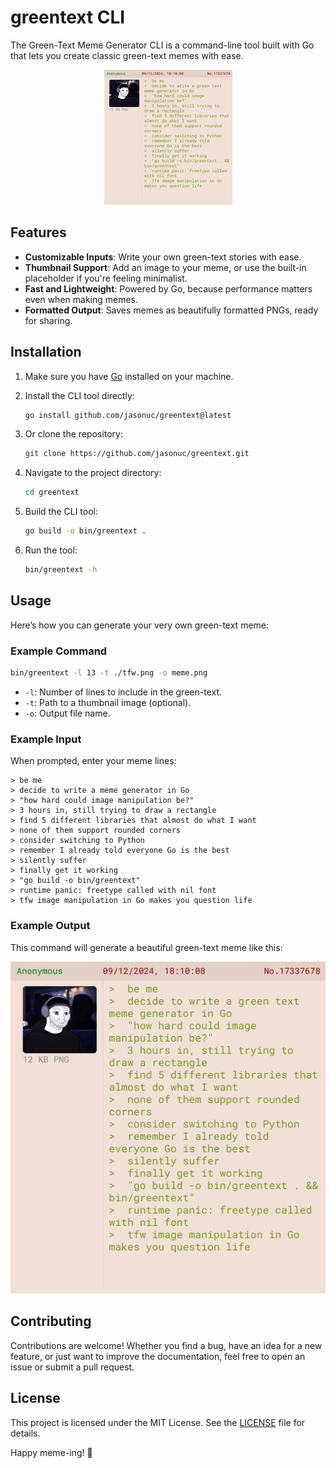 # greentext CLI

The Green-Text Meme Generator CLI is a command-line tool built with Go that lets you create classic green-text memes with ease.

<p align="center">
  <img src="example-meme-sm.png" alt="Example Meme">
</p>

## Features

- **Customizable Inputs**: Write your own green-text stories with ease.
- **Thumbnail Support**: Add an image to your meme, or use the built-in placeholder if you're feeling minimalist.
- **Fast and Lightweight**: Powered by Go, because performance matters even when making memes.
- **Formatted Output**: Saves memes as beautifully formatted PNGs, ready for sharing.

## Installation

1. Make sure you have [Go](https://golang.org/dl/) installed on your machine.
2. Install the CLI tool directly:

   ```bash
   go install github.com/jasonuc/greentext@latest
   ```

3. Or clone the repository:

   ```bash
   git clone https://github.com/jasonuc/greentext.git
   ```

4. Navigate to the project directory:

   ```bash
   cd greentext
   ```

5. Build the CLI tool:

   ```bash
   go build -o bin/greentext .
   ```

6. Run the tool:

   ```bash
   bin/greentext -h
   ```

## Usage

Here’s how you can generate your very own green-text meme:

### Example Command

```bash
bin/greentext -l 13 -t ./tfw.png -o meme.png
```

- `-l`: Number of lines to include in the green-text.
- `-t`: Path to a thumbnail image (optional).
- `-o`: Output file name.

### Example Input

When prompted, enter your meme lines:

```text
> be me
> decide to write a meme generator in Go
> "how hard could image manipulation be?"
> 3 hours in, still trying to draw a rectangle
> find 5 different libraries that almost do what I want
> none of them support rounded corners
> consider switching to Python
> remember I already told everyone Go is the best
> silently suffer
> finally get it working
> "go build -o bin/greentext"
> runtime panic: freetype called with nil font
> tfw image manipulation in Go makes you question life
```

### Example Output

This command will generate a beautiful green-text meme like this:

![Example Meme](example-meme.png)

## Contributing

Contributions are welcome! Whether you find a bug, have an idea for a new feature, or just want to improve the documentation, feel free to open an issue or submit a pull request.

## License

This project is licensed under the MIT License. See the [LICENSE](LICENSE) file for details.

Happy meme-ing! 🚀
